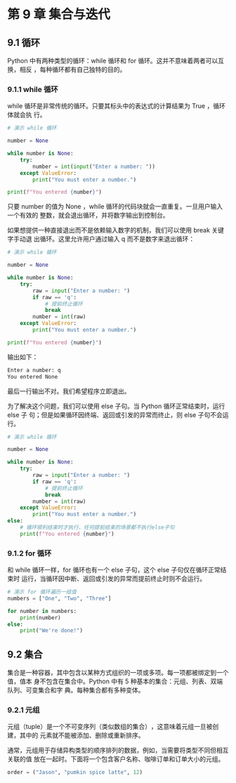 # 第 9 章 集合与迭代

## 9.1 循环

Python 中有两种类型的循环：while 循环和 for 循环。这并不意味着两者可以互换，相反
，每种循环都有自己独特的目的。

### 9.1.1 while 循环

while 循环是非常传统的循环。只要其标头中的表达式的计算结果为 True ，循环体就会执
行。

```python
# 演示 while 循环

number = None

while number is None:
    try:
        number = int(input("Enter a number: "))
    except ValueError:
        print("You must enter a number.")

print(f"You entered {number}")
```

只要 number 的值为 None ，while 循环的代码块就会一直重复。一旦用户输入一个有效的
整数，就会退出循环，并将数字输出到控制台。

如果想提供一种直接退出而不是依赖输入数字的机制，我们可以使用 break 关键字手动退
出循环。这里允许用户通过输入 q 而不是数字来退出循环：

```python
# 演示 while 循环

number = None

while number is None:
    try:
        raw = input("Enter a number: ")
        if raw == 'q':
            # 提前终止循环
            break
        number = int(raw)
    except ValueError:
        print("You must enter a number.")

print(f"You entered {number}")
```

输出如下：

```bash
Enter a number: q
You entered None
```

最后一行输出不对。我们希望程序立即退出。

为了解决这个问题，我们可以使用 else 子句。当 Python 循环正常结束时，运行 else 子
句；但是如果循环因终端、返回或引发的异常而终止，则 else 子句不会运行。

```python
# 演示 while 循环

number = None

while number is None:
    try:
        raw = input("Enter a number: ")
        if raw == 'q':
            # 提前终止循环
            break
        number = int(raw)
    except ValueError:
        print("You must enter a number.")
else:
    # 循环顺利结束时才执行，任何提前结束的场景都不执行else子句
    print(f"You entered {number}")
```

### 9.1.2 for 循环

和 while 循环一样，for 循环也有一个 else 子句，这个 else 子句仅在循环正常结束时
运行，当循环因中断、返回或引发的异常而提前终止时则不会运行。

```python
# 演示 for 循环遍历一组值
numbers = ["One", "Two", "Three"]

for number in numbers:
    print(number)
else:
    print("We're done!")
```

## 9.2 集合

集合是一种容器，其中包含以某种方式组织的一项或多项。每一项都被绑定到一个值，值本
身不包含在集合中。Python 中有 5 种基本的集合：元组、列表、双端队列、可变集合和字
典。每种集合都有多种变体。

### 9.2.1 元组

元组（tuple）是一个不可变序列（类似数组的集合）​，这意味着元组一旦被创建，其中的
元素就不能被添加、删除或重新排序。

通常，元组用于存储异构类型的顺序排列的数据，例如，当需要将类型不同但相互关联的值
放在一起时。下面将一个包含客户名称、咖啡订单和订单大小的元组。

```python
order = ("Jason", "pumkin spice latte", 12)
```
